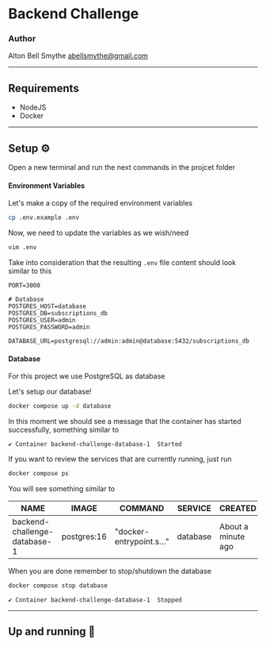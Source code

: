 # Backend Challenge

### Author

Alton Bell Smythe
abellsmythe@gmail.com

---

## Requirements

- NodeJS
- Docker

---

## Setup ⚙️

Open a new terminal and run the next commands in the projcet folder

#### Environment Variables

Let's make a copy of the required environment variables

```bash
cp .env.example .env
```

Now, we need to update the variables as we wish/need

```bash
vim .env
```

Take into consideration that the resulting `.env` file content should look similar to this

```
PORT=3000

# Database
POSTGRES_HOST=database
POSTGRES_DB=subscriptions_db
POSTGRES_USER=admin
POSTGRES_PASSWORD=admin

DATABASE_URL=postgresql://admin:admin@database:5432/subscriptions_db
```

#### Database

For this project we use PostgreSQL as database

Let's setup our database!

```bash
docker compose up -d database
```

In this moment we should see a message that the container has started successfully, something similar to 

`✔ Container backend-challenge-database-1  Started`

If you want to review the services that are currently running, just run

```bash
docker compose ps
```

You will see something similar to 


| NAME | IMAGE | COMMAND | SERVICE | CREATED | STATUS | PORTS
|------|-------|---------|---------|---------|--------|---------
| backend-challenge-database-1 | postgres:16 | "docker-entrypoint.s…" | database | About a minute ago | Up About a minute | 0.0.0.0:5432->5432/tcp, :::5432->5432/tcp

When you are done remember to stop/shutdown the database

```bash
docker compose stop database
```

`✔ Container backend-challenge-database-1  Stopped`

---

## Up and running 🏃
